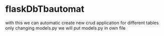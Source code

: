 # flaskDbTbautomat
with this we can automatic create new crud application for different tables only changing models.py we will put models.py in own file
